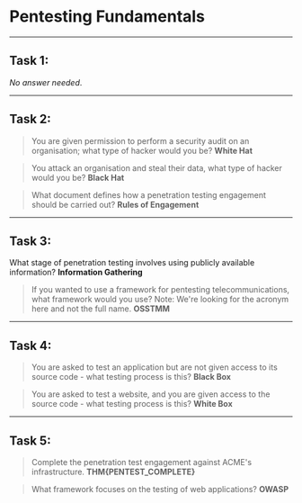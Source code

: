 # Pentesting Fundamentals

---

## Task 1:

*No answer needed*.

---

## Task 2:

> You are given permission to perform a security audit on an organisation; what type of hacker would you be?
**White Hat**

> You attack an organisation and steal their data, what type of hacker would you be?
**Black Hat**

> What document defines how a penetration testing engagement should be carried out?
**Rules of Engagement**

---

## Task 3:

What stage of penetration testing involves using publicly available information?
**Information Gathering**

> If you wanted to use a framework for pentesting telecommunications, what framework would you use? Note: We're looking for the acronym here and not the full name.
**OSSTMM**

---

## Task 4:

> You are asked to test an application but are not given access to its source code - what testing process is this?
**Black Box**

> You are asked to test a website, and you are given access to the source code - what testing process is this?
**White Box**

---

## Task 5:

> Complete the penetration test engagement against ACME's infrastructure.
**THM{PENTEST_COMPLETE}**

> What framework focuses on the testing of web applications?
**OWASP**
